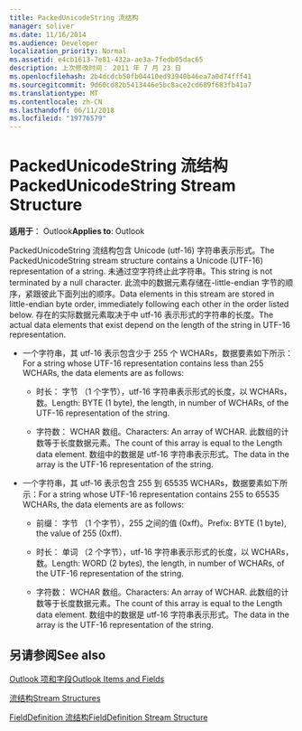 ```yaml
---
title: PackedUnicodeString 流结构
manager: soliver
ms.date: 11/16/2014
ms.audience: Developer
localization_priority: Normal
ms.assetid: e4cb1613-7e81-432a-ae3a-7fedb05dac65
description: 上次修改时间： 2011 年 7 月 23 日
ms.openlocfilehash: 2b4dcdcb50fb04410ed93940b46ea7a0d74fff41
ms.sourcegitcommit: 9d60cd82b5413446e5bc8ace2cd689f683fb41a7
ms.translationtype: MT
ms.contentlocale: zh-CN
ms.lasthandoff: 06/11/2018
ms.locfileid: "19776579"
---
```

# <a name="packedunicodestring-stream-structure"></a><span data-ttu-id="02b58-103">PackedUnicodeString 流结构</span><span class="sxs-lookup"><span data-stu-id="02b58-103">PackedUnicodeString Stream Structure</span></span>

  
  
<span data-ttu-id="02b58-104">**适用于**： Outlook</span><span class="sxs-lookup"><span data-stu-id="02b58-104">**Applies to**: Outlook</span></span> 
  
<span data-ttu-id="02b58-105">PackedUnicodeString 流结构包含 Unicode (utf-16) 字符串表示形式。</span><span class="sxs-lookup"><span data-stu-id="02b58-105">The PackedUnicodeString stream structure contains a Unicode (UTF-16) representation of a string.</span></span> <span data-ttu-id="02b58-106">未通过空字符终止此字符串。</span><span class="sxs-lookup"><span data-stu-id="02b58-106">This string is not terminated by a null character.</span></span> <span data-ttu-id="02b58-107">此流中的数据元素存储在-little-endian 字节的顺序，紧跟彼此下面列出的顺序。</span><span class="sxs-lookup"><span data-stu-id="02b58-107">Data elements in this stream are stored in little-endian byte order, immediately following each other in the order listed below.</span></span> <span data-ttu-id="02b58-108">存在的实际数据元素取决于中 utf-16 表示形式的字符串的长度。</span><span class="sxs-lookup"><span data-stu-id="02b58-108">The actual data elements that exist depend on the length of the string in UTF-16 representation.</span></span>
  
- <span data-ttu-id="02b58-109">一个字符串，其 utf-16 表示包含少于 255 个 WCHARs，数据要素如下所示：</span><span class="sxs-lookup"><span data-stu-id="02b58-109">For a string whose UTF-16 representation contains less than 255 WCHARs, the data elements are as follows:</span></span>
    
  - <span data-ttu-id="02b58-110">时长： 字节 （1 个字节），utf-16 字符串表示形式的长度，以 WCHARs，数。</span><span class="sxs-lookup"><span data-stu-id="02b58-110">Length: BYTE (1 byte), the length, in number of WCHARs, of the UTF-16 representation of the string.</span></span>
    
  - <span data-ttu-id="02b58-111">字符数： WCHAR 数组。</span><span class="sxs-lookup"><span data-stu-id="02b58-111">Characters: An array of WCHAR.</span></span> <span data-ttu-id="02b58-112">此数组的计数等于长度数据元素。</span><span class="sxs-lookup"><span data-stu-id="02b58-112">The count of this array is equal to the Length data element.</span></span> <span data-ttu-id="02b58-113">数组中的数据是 utf-16 字符串表示形式。</span><span class="sxs-lookup"><span data-stu-id="02b58-113">The data in the array is the UTF-16 representation of the string.</span></span>
    
- <span data-ttu-id="02b58-114">一个字符串，其 utf-16 表示包含 255 到 65535 WCHARs，数据要素如下所示：</span><span class="sxs-lookup"><span data-stu-id="02b58-114">For a string whose UTF-16 representation contains 255 to 65535 WCHARs, the data elements are as follows:</span></span>
    
  - <span data-ttu-id="02b58-115">前缀： 字节 （1 个字节），255 之间的值 (0xff)。</span><span class="sxs-lookup"><span data-stu-id="02b58-115">Prefix: BYTE (1 byte), the value of 255 (0xff).</span></span>
    
  - <span data-ttu-id="02b58-116">时长： 单词 （2 个字节），utf-16 字符串表示形式的长度，以 WCHARs，数。</span><span class="sxs-lookup"><span data-stu-id="02b58-116">Length: WORD (2 bytes), the length, in number of WCHARs, of the UTF-16 representation of the string.</span></span>
    
  - <span data-ttu-id="02b58-117">字符数： WCHAR 数组。</span><span class="sxs-lookup"><span data-stu-id="02b58-117">Characters: An array of WCHAR.</span></span> <span data-ttu-id="02b58-118">此数组的计数等于长度数据元素。</span><span class="sxs-lookup"><span data-stu-id="02b58-118">The count of this array is equal to the Length data element.</span></span> <span data-ttu-id="02b58-119">数组中的数据是 utf-16 字符串表示形式。</span><span class="sxs-lookup"><span data-stu-id="02b58-119">The data in the array is the UTF-16 representation of the string.</span></span>
    
## <a name="see-also"></a><span data-ttu-id="02b58-120">另请参阅</span><span class="sxs-lookup"><span data-stu-id="02b58-120">See also</span></span>



[<span data-ttu-id="02b58-121">Outlook 项和字段</span><span class="sxs-lookup"><span data-stu-id="02b58-121">Outlook Items and Fields</span></span>](outlook-items-and-fields.md)
  
[<span data-ttu-id="02b58-122">流结构</span><span class="sxs-lookup"><span data-stu-id="02b58-122">Stream Structures</span></span>](stream-structures.md)
  
[<span data-ttu-id="02b58-123">FieldDefinition 流结构</span><span class="sxs-lookup"><span data-stu-id="02b58-123">FieldDefinition Stream Structure</span></span>](fielddefinition-stream-structure.md)


